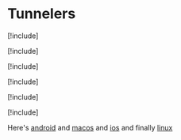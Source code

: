 # Tunnelers

[!include[](./tunneler-overview.md)]

[!include[](./android.md)]

[!include[](./iOS.md)]

[!include[](./macos.md)]

[!include[](./linux.md)]

[!include[](./windows.md)]

Here's [android](android.md) and [macos](macos.md) and [ios](ios.md) and finally [linux](linux.md)